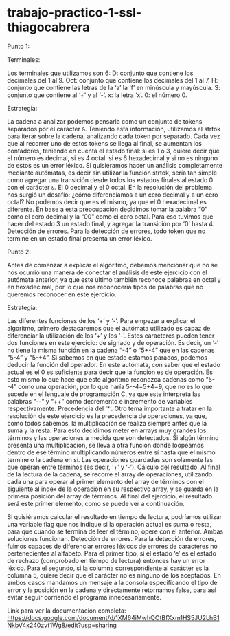 # trabajo-practico-1-ssl-thiagocabrera

Punto 1:

Terminales:

Los terminales que utilizamos son 6:
D: conjunto que contiene los decimales del 1 al 9.
Oct: conjunto que contiene los decimales del 1 al 7.
H: conjunto que contiene las letras de la ‘a’ la ‘f’ en minúscula y mayúscula.
S: conjunto que contiene al ‘+’ y al ‘-’.
x: la letra ‘x’.
0: el número 0.

Estrategia:

La cadena a analizar podemos pensarla como un conjunto de tokens separados por el carácter `&`. Teniendo esta información, utilizamos el strtok para iterar sobre la cadena, analizando cada token por separado.
Cada vez que al recorrer uno de estos tokens se llega al final, se aumentan los contadores, teniendo en cuenta el estado final: si es 1 o 3, quiere decir que el número es decimal, si es 4 octal. si es 6 hexadecimal y si no es ninguno de estos es un error léxico.
Si quisiéramos hacer un análisis completamente mediante autómatas, es decir sin utilizar la función strtok, sería tan simple como agregar una transición desde todos los estados finales al estado 0 con el carácter `&`.
El 0 decimal y el 0 octal.
En la resolución del problema nos surgió un desafío: ¿cómo diferenciamos a un cero decimal y a un cero octal? No podemos decir que es el mismo, ya que el 0 hexadecimal es diferente.
En base a esta preocupación decidimos tomar la palabra “0” como el cero decimal y la “00” como el cero octal. Para eso tuvimos que hacer del estado 3 un estado final, y agregar la transición por ‘0’ hasta 4.
Detección de errores.
Para la detección de errores, todo token que no termine en un estado final presenta un error léxico.

Punto 2:

Antes de comenzar a explicar el algoritmo, debemos mencionar que no se nos ocurrió una manera de conectar el análisis de este ejercicio con el autómata anterior, ya que este último también reconoce palabras en octal y en hexadecimal, por lo que nos reconocería tipos de palabras que no queremos reconocer en este ejercicio.

Estrategia:

Las diferentes funciones de los ‘+’ y ‘-’.
Para empezar a explicar el algoritmo, primero destacaremos que el autómata utilizado es capaz de diferenciar la utilización de los ‘+’ y los ‘-’. Estos caracteres pueden tener dos funciones en este ejercicio: de signado y de operación. Es decir, un ‘-’ no tiene la misma función en la cadena “-4” o “5+-4” que en las cadenas “5-4” y “5-+4”. Si sabemos en qué estado estamos parados, podemos deducir la función del operador. En este autómata, con saber que el estado actual es el 0 es suficiente para decir que la función es de operación. Es esto mismo lo que hace que este algoritmo reconozca cadenas como “5--4” como una operación, por lo que haría 5--4=5+4=9, que no es lo que sucede en el lenguaje de programación C, ya que este interpreta las palabras “--” y “++” como decremento e incremento de variables respectivamente.
Precedencia del ‘*’.
Otro tema importante a tratar en la resolución de este ejercicio es la precedencia de operaciones, ya que, como todos sabemos, la multiplicación se realiza siempre antes que la suma y la resta. Para esto decidimos meter en arrays muy grandes los términos y las operaciones a medida que son detectados. Si algún término presenta una multiplicación, se lleva a otra función donde loopeamos dentro de ese término multiplicando números entre sí hasta que el mismo termine o la cadena en sí. Las operaciones guardadas son solamente las que operan entre términos (es decir, ‘+’ y ‘-’).
Cálculo del resultado.
Al final de la lectura de la cadena, se recorre el array de operaciones, utilizando cada una para operar al primer elemento del array de términos con el siguiente al index de la operación en su respectivo array, y se guarda en la primera posición del array de términos. Al final del ejercicio, el resultado será este primer elemento, como se puede ver a continuación.

Si quisiéramos calcular el resultado en tiempo de lectura, podríamos utilizar una variable flag que nos indique si la operación actual es suma o resta, para que cuando se termina de leer el término, opere con el anterior. Ambas soluciones funcionan.
Detección de errores.
Para la detección de errores, fuimos capaces de diferenciar errores léxicos de errores de caracteres no pertenecientes al alfabeto. Para el primer tipo, si el estado ‘e’ es el estado de rechazo (comprobado en tiempo de lectura) entonces hay un error léxico. Para el segundo, si la columna correspondiente al carácter es la columna 5, quiere decir que el carácter no es ninguno de los aceptados. En ambos casos mandamos un mensaje a la consola especificando el tipo de error y la posición en la cadena y directamente retornamos false, para así evitar seguir corriendo el programa innecesariamente.

Link para ver la documentación completa: https://docs.google.com/document/d/1XM64iMwhQOtBfXxm1HS5JU2LhB1NkbV4x240zvf1Wg8/edit?usp=sharing
